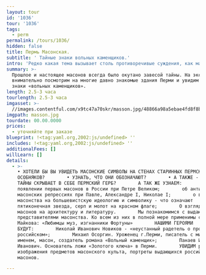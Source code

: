```yaml
---
layout: tour
id: '1036'
tour: '1036'
tags:
  - perm
permalink: /tours/1036/
hidden: false
title: Пермь Масонская.
subtitle: ' Тайные знаки вольных каменщиков.'
intro: 'Редко какая тема вызывает столь противоречивые суждения, как масонство.'
summary: >-
  Прошлое и настоящее масонов всегда было окутано завесой тайны. На экскурсии мы
  внимательно посмотрим на многие давно знакомые здания Перми и увидим на них
  знаки «вольных каменщиков».
length: 2.5-3 часа
tourlength: 2.5-3 часа
imgasset: >-
  //images.contentful.com/x9tc47a70skr/masson.jpg/48866a98a5ebae4fd8f8b544c976177e/masson.jpg
imgpath: masson.jpg
tourdate: 00.00.0000
prices:
  - уточняйте при заказе
blueprint: !<tag:yaml.org,2002:js/undefined> ''
includes: !<tag:yaml.org,2002:js/undefined> ''
additionalFees: []
willLearn: []
details:
  - >-
    • ХОТЕЛИ БЫ ВЫ УВИДЕТЬ МАСОНСКИЕ СИМВОЛЫ НА СТЕНАХ СТАРИННЫХ ПЕРМСКИХ
    ОСОБНЯКОВ?        • УЗНАТЬ, ЧТО ОНИ ОБОЗНАЧАЮТ?        • А ТАКЖЕ - КАКИЕ
    ТАЙНЫ СКРЫВАЕТ В СЕБЕ ПЕРМСКИЙ ГЕРБ?        А ТАК ЖЕ УЗНАЕМ:        о
    появлении первых масонов в России при Петре Великом;        об анти
    масонских репрессиях при Павле, Александре I, Николае I;        о влиянии
    масонства на большевистскую идеологию и символику - что означают
    пятиконечная звезда, серп и молот на красном флаге;        О взглядах
    масонов на архитектуру и литературу.        Мы познакомимся с выдающимися
    представителями масонства. Ко всем из них в полной мере применимы слова В.И.
    Майкова: «Любимцы муз, изгнанники Фортуны»        НАШИМИ ГЕРОЯМИ
    БУДУТ:        Николай Иванович Новиков - «неустанный радетель о просвещении
    российском»;        Михаил Осоргин. Уроженец г.Перми, писатель с мировым
    именем, масон, создатель романа «Вольный каменщик»;        Панаев Иван
    Иванович. Основатель ложи «Золотого ключа» в Перми.        УВИДИМ редкие
    изображения предметов масонского культа, портреты выдающихся российских
    масонов.

---
```

